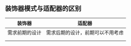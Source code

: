 



## 装饰器模式与适配器的区别

| 装饰器         | 适配器                           |
| -------------- | -------------------------------- |
| 需求前期的设计 | 需求后期的设计，前期可以不用考虑 |
|                |                                  |
|                |                                  |

